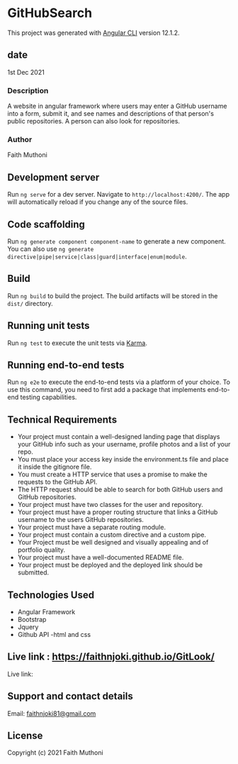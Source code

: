 # GitHubSearch

This project was generated with [Angular CLI](https://github.com/angular/angular-cli) version 12.1.2.

## date 
1st Dec 2021

### Description

A website in angular framework where users may enter a GitHub username into a form, submit it, and see names and descriptions of that person's public repositories. A person can also look for repositories.

### Author
Faith Muthoni


## Development server

Run `ng serve` for a dev server. Navigate to `http://localhost:4200/`. The app will automatically reload if you change any of the source files.

## Code scaffolding

Run `ng generate component component-name` to generate a new component. You can also use `ng generate directive|pipe|service|class|guard|interface|enum|module`.

## Build

Run `ng build` to build the project. The build artifacts will be stored in the `dist/` directory.

## Running unit tests

Run `ng test` to execute the unit tests via [Karma](https://karma-runner.github.io).

## Running end-to-end tests

Run `ng e2e` to execute the end-to-end tests via a platform of your choice. To use this command, you need to first add a package that implements end-to-end testing capabilities.


## Technical Requirements
- Your project must contain a well-designed landing page that displays your GitHub info such as your username, profile photos and a list of your repo.
- You must place your access key inside the environment.ts file and place it inside the gitignore file.
- You must create a HTTP service that uses a promise to make the requests to the GitHub API.
- The HTTP request should be able to search for both GitHub users and GitHub repositories.
- Your project must have two classes for the user and repository.
- Your project must have a proper routing structure that links a GitHub username to the users GitHub repositories.
- Your project must have a separate routing module.
- Your project must contain a custom directive and a custom pipe.
- Your Project must be well designed and visually appealing and of portfolio quality.
- Your project must have a well-documented README file.
- Your project must be deployed and the deployed link should be submitted.
 
## Technologies Used

- Angular Framework
- Bootstrap
- Jquery
- Github API
-html and css

## Live link : https://faithnjoki.github.io/GitLook/

Live link: 

## Support and contact details

Email: faithnjoki81@gmail.com

## License

Copyright (c) 2021 Faith Muthoni






